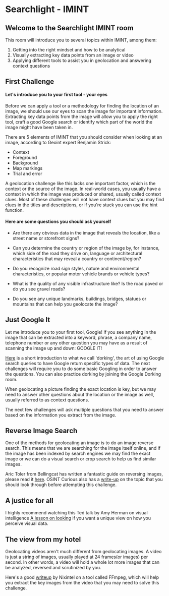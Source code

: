 # Searchlight - IMINT

## Welcome to the Searchlight IMINT room

This room will introduce you to several topics within IMINT, among them:

1. Getting into the right mindset and how to be analytical
2. Visually extracting key data points from an image or video
3. Applying different tools to assist you in geolocation and answering context questions

## First Challenge

#### Let's introduce you to your first tool - your eyes

Before we can apply a tool or a methodology for finding the location of an image,
we should use our eyes to scan the image for important information.
Extracting key data points from the image will allow you to apply the right tool,
craft a good Google search or identify which part of the world the image might
have been taken in.

There are 5 elements of IMINT that you should consider when looking at an image,
according to Geoint expert Benjamin Strick:

- Context
- Foreground
- Background
- Map markings
- Trial and error

A geolocation challenge like this lacks one important factor,
which is the context or the source of the image. In real-world cases,
you usually have a context in which the image was produced or shared,
usually called context clues.
Most of these challenges will not have context clues but you may find clues
in the titles and descriptions, or if you're stuck you can use the hint function.

#### Here are some questions you should ask yourself

- Are there any obvious data in the image that reveals the location,
like a street name or storefront signs?

- Can you determine the country or region of the image by,
for instance, which side of the road they drive on,
language or architectural characteristics that may reveal a country or
continent/region?

- Do you recognize road sign styles, nature and environmental characteristics,
or popular motor vehicle brands or vehicle types?

- What is the quality of any visible infrastructure like?
Is the road paved or do you see gravel roads?

- Do you see any unique landmarks, buildings, bridges,
statues or mountains that can help you geolocate the image?

## Just Google It

Let me introduce you to your first tool, Google!
If you see anything in the image that can be extracted into a keyword, phrase,
a company name, telephone number or any other question you may have as a result
of scanning the image up and down: GOOGLE IT!

[Here](https://osintcurio.us/2019/12/20/google-dorks/)
is a short introduction to what we call 'dorking',
the art of using Google search queries to have Google return specific types of data.
The next challenges will require you to do some basic Googling in order to
answer the questions.
You can also practice dorking by joining the Google Dorking room.

When geolocating a picture finding the exact location is key,
but we may need to answer other questions about the location or the image as well,
usually referred to as context questions.

The next few challenges will ask multiple questions that you need to answer
based on the information you extract from the image.

## Reverse Image Search

One of the methods for geolocating an image is to do an image reverse search.
This means that we are searching for the image itself online,
and if the image has been indexed by search engines we may find the exact image
or we can do a visual search or crop search to help us find similar images.

 Aric Toler from Bellingcat has written a fantastic guide on reversing images,
 please read it [here](https://www.bellingcat.com/resources/how-tos/2019/12/26/guide-to-using-reverse-image-search-for-investigations/).
 OSINT Curious also has a [write-up](https://osintcurio.us/2020/04/12/tips-and-tricks-on-reverse-image-searches/)
 on the topic that you should look through before attempting this challenge.

## A justice for all

I highly recommend watching this Ted talk by Amy Herman on visual intelligence
[A lesson on looking](https://www.youtube.com/watch?v=_jHmjs2270A)
if you want a unique view on how you perceive visual data.

## The view from my hotel

Geolocating videos aren't much different from geolocating images.
A video is just a string of images, usually played at 24 frames(or images) per second.
In other words, a video will hold a whole lot more images that can be analyzed,
reversed and scrutinized by you.

Here's a good [writeup](https://nixintel.info/osint-tools/using-ffmpeg-to-grab-stills-and-audio-for-osint/)
by Nixintel on a tool called FFmpeg, which will help you extract the key images
from the video that you may need to solve this challenge.

```json
```

